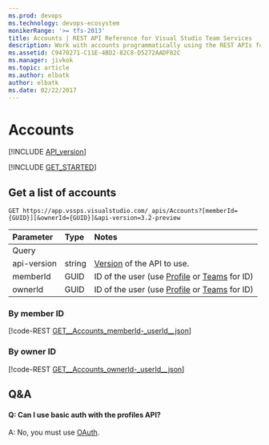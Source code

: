 ```yaml
---
ms.prod: devops
ms.technology: devops-ecosystem
monikerRange: '>= tfs-2013'
title: Accounts | REST API Reference for Visual Studio Team Services
description: Work with accounts programmatically using the REST APIs for Visual Studio Team Services.
ms.assetid: C9470271-C11E-4BD2-82C8-D5272AADF82C
ms.manager: jivkok
ms.topic: article
ms.author: elbatk
author: elbatk
ms.date: 02/22/2017
---
```


# Accounts
[!INCLUDE [API_version](../_data/version3-preview2.md)]

[!INCLUDE [GET_STARTED](../_data/get-started.md)]

## Get a list of accounts

```no-highlight
GET https://app.vssps.visualstudio.com/_apis/Accounts?[memberId={GUID}][&ownerId={GUID}]&api-version=3.2-preview
```

| Parameter | Type   | Notes 
|:----------|:-------|:--------------------------
| Query
| api-version | string | [Version](../../concepts/rest-api-versioning.md) of the API to use.
| memberId    | GUID | ID of the user (use [Profile](./profiles.md) or [Teams](../tfs/teams.md) for ID)
| ownerId     | GUID | ID of the user (use [Profile](./profiles.md) or [Teams](../tfs/teams.md) for ID)

### By member ID

[!code-REST [GET__Accounts_memberId-_userId__json](./_data/accounts/GET__Accounts_memberId-_userId_.json)]

### By owner ID

[!code-REST [GET__Accounts_ownerId-_userId__json](./_data/accounts/GET__Accounts_ownerId-_userId_.json)]

## Q&A

<!-- BEGINSECTION class="md-qanda" -->

#### Q: Can I use basic auth with the profiles API?

A: No, you must use [OAuth](../../get-started/Authentication/oauth.md).

<!-- ENDSECTION --> 

